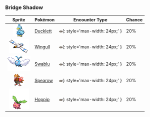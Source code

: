 

### Bridge Shadow

| Sprite | Pokémon | Encounter Type | Chance |
| :---: | --- | :---: | --- |
| ![Ducklett](../../assets/sprites/ducklett/front.gif "Ducklett: When attacked, it uses its feathers to splash water, escaping under cover of the spray.") | [Ducklett](../../pokemon/ducklett.md/) | ![Bridge Shadow](../../assets/encounter_types/bridge_shadow.png){: style='max-width: 24px;' } | 20% |
| ![Wingull](../../assets/sprites/wingull/front.gif "Wingull: It soars high in the sky, riding on updrafts like a glider. It carries food tucked in its bill.") | [Wingull](../../pokemon/wingull.md/) | ![Bridge Shadow](../../assets/encounter_types/bridge_shadow.png){: style='max-width: 24px;' } | 20% |
| ![Swablu](../../assets/sprites/swablu/front.gif "Swablu: It can’t relax if it or its surroundings are not clean. It wipes off dirt with its wings.") | [Swablu](../../pokemon/swablu.md/) | ![Bridge Shadow](../../assets/encounter_types/bridge_shadow.png){: style='max-width: 24px;' } | 20% |
| ![Spearow](../../assets/sprites/spearow/front.gif "Spearow: It flaps its small wings busily to fly. Using its beak, it searches in grass for prey.") | [Spearow](../../pokemon/spearow.md/) | ![Bridge Shadow](../../assets/encounter_types/bridge_shadow.png){: style='max-width: 24px;' } | 20% |
| ![Hoppip](../../assets/sprites/hoppip/front.gif "Hoppip: It drifts on winds. It is said that when Hoppip gather in fields and mountains, spring is on the way.") | [Hoppip](../../pokemon/hoppip.md/) | ![Bridge Shadow](../../assets/encounter_types/bridge_shadow.png){: style='max-width: 24px;' } | 20% |
